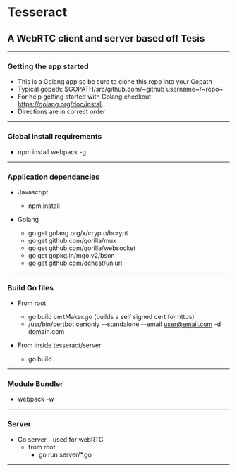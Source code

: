 # Tesseract #
## A WebRTC client and server based off Tesis ##

* * *

### Getting the app started ###

* This is a Golang app so be sure to clone this repo into your Gopath
* Typical gopath: $GOPATH/src/github.com/~github username~/~repo~
* For help getting started with Golang checkout https://golang.org/doc/install
* Directions are in correct order

* * *

### Global install requirements ###

*  npm install webpack -g

* * *

### Application dependancies ###

* Javascript
  * npm install

* Golang
  * go get golang.org/x/crypto/bcrypt
  * go get github.com/gorilla/mux
  * go get github.com/gorilla/websocket
  * go get gopkg.in/mgo.v2/bson
  * go get github.com/dchest/uniuri

* * *

### Build Go files ###

* From root
  * go build certMaker.go (builds a self signed cert for https)
  * /usr/bin/certbot certonly --standalone --email user@email.com -d domain.com

* From inside tesseract/server
  * go build .

* * *

### Module Bundler ###

* webpack -w

* * *

### Server ###

* Go server - used for webRTC
  * from root
    * go run server/*.go

* * *
